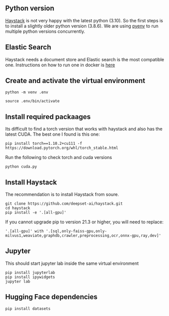 ## Python version
[Haystack](https://github.com/deepset-ai/haystack) is not very happy with the latest python (3.10). So the first steps is to install a slightly older python version (3.8.6). We are using [pyenv](https://medium.datadriveninvestor.com/how-to-install-and-manage-multiple-python-versions-on-linux-916990dabe4b) to run multiple python versions concurrently.


## Elastic Search
Haystack needs a document store and Elastic search is the most compatible one. Instructions on how to run one in docker is [here](https://www.elastic.co/guide/en/elasticsearch/reference/current/docker.html)

## Create and activate the virtual environment

```
python -m venv .env

source .env/bin/activate
```

## Install required packaages
Its difficult to find a torch version that works with haystack and also has the latest CUDA. The best one I found is this one:

```
pip install torch==1.10.2+cu111 -f https://download.pytorch.org/whl/torch_stable.html
```

Run the following to check torch and cuda versions

```
python cuda.py
```

## Install Haystack
The recommendation is to install Haystack from soure.

```
git clone https://github.com/deepset-ai/haystack.git
cd haystack
pip install -e '.[all-gpu]'
```

If you cannot upgrade pip to version 21.3 or higher, you will need to replace:

```
'.[all-gpu]' with '.[sql,only-faiss-gpu,only-milvus1,weaviate,graphdb,crawler,preprocessing,ocr,onnx-gpu,ray,dev]'
```

## Jupyter

This should start jupyter lab inside the same virtual environment
```
pip install jupyterlab
pip install ipywidgets
jupyter lab
```

## Hugging Face dependencies

```
pip install datasets
```
